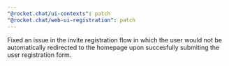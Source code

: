 ```yaml
---
"@rocket.chat/ui-contexts": patch
"@rocket.chat/web-ui-registration": patch
---
```


Fixed an issue in the invite registration flow in which the user would not be automatically redirected to the homepage upon succesfully submiting the user registration form.

